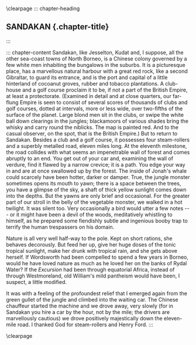 \clearpage
::: chapter-heading
## SANDAKAN {.chapter-title}
:::

::: chapter-content
Sandakan, like Jesselton, Kudat and, I suppose, all the other sea-coast
towns of North Borneo, is a Chinese colony governed by a few white men
inhabiting the bungalows in the suburbs. It is a picturesque place, has
a marvellous natural harbour with a great red rock, like a second
Gibraltar, to guard its entrance, and is the port and capital of a
little hinterland of cocoanut groves, rubber and tobacco plantations. A
club-house and a golf course proclaim it to be, if not a part of the
British Empire, at least a protectorate. (Examined in detail and at
close quarters, our far-flung Empire is seen to consist of several
scores of thousands of clubs and golf courses, dotted at intervals, more
or less wide, over two-fifths of the surface of the planet. Large blond
men sit in the clubs, or swipe the white ball down clearings in the
jungles; blackamoors of various shades bring the whisky and carry round
the niblicks. The map is painted red. And to the casual observer, on the
spot, that is the British Empire.) But to return to Sandakan. Besides a
club and a golf course, it possesses four steam-rollers and a superbly
metalled road, eleven miles long. At the eleventh milestone, the road
collides with what seems an impenetrable wall of forest and comes
abruptly to an end. You get out of your car and, examining the wall of
verdure, find it flawed by a narrow crevice; it is a path. You edge your
way in and are at once swallowed up by the forest. The inside of Jonah's
whale could scarcely have been hotter, darker or damper. True, the
jungle monster sometimes opens its mouth to yawn; there is a space
between the trees, you have a glimpse of the sky, a shaft of thick
yellow sunlight comes down into the depths. But the yawns are only brief
and occasional. For the greater part of our stroll in the belly of the
vegetable monster, we walked in a hot twilight. It was silent too. Very
occasionally a bird would utter a few notes --- or it might have been a
devil of the woods, meditatively whistling to himself, as he prepared
some fiendishly subtle and ingenious booby trap to terrify the human
trespassers on his domain.

Nature is all very well half-way to the pole. Kept on short rations, she
behaves decorously. But feed her up, give her huge doses of the tonic
tropical sunlight, make her drunk with tropical rain, and she gets above
herself. If Wordsworth had been compelled to spend a few years in
Borneo, would he have loved nature as much as he loved her on the banks
of Rydal Water? If the *Excursion* had been through equatorial Africa,
instead of through Westmoreland, old William's mild pantheism would have
been, I suspect, a little modified.

It was with a feeling of the profoundest relief that I emerged again
from the green gullet of the jungle and climbed into the waiting car.
The Chinese chauffeur started the machine and we drove away, very slowly
(for in Sandakan you hire a car by the hour, not by the mile; the
drivers are marvellously cautious) we drove positively majestically down
the eleven-mile road. I thanked God for steam-rollers and Henry Ford.
:::


\clearpage
